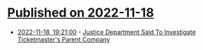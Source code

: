 # [Published on 2022-11-18](index.md)

* [2022-11-18, 19:21:00](https://news.slashdot.org/story/22/11/18/194226/justice-department-said-to-investigate-ticketmasters-parent-company?utm_source=rss1.0mainlinkanon&utm_medium=feed) - [Justice Department Said To Investigate Ticketmaster's Parent Company](https://news.slashdot.org/story/22/11/18/194226/justice-department-said-to-investigate-ticketmasters-parent-company?utm_source=rss1.0mainlinkanon&utm_medium=feed)
